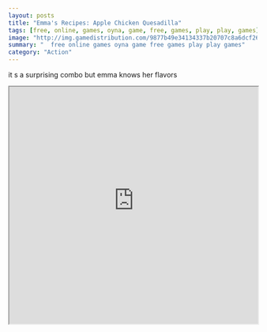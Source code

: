 ```yaml
---
layout: posts
title: "Emma's Recipes: Apple Chicken Quesadilla"
tags: [free, online, games, oyna, game, free, games, play, play, games]
image: "http://img.gamedistribution.com/9877b49e34134337b20707c8a6dcf26f.jpg"
summary: "  free online games oyna game free games play play games"
category: "Action"
---
```


it s a surprising combo but emma knows her flavors

<iframe width="100%" height="480px;" src="http://flash.gamedistribution.com?game=9877b49e34134337b20707c8a6dcf26f"></iframe>